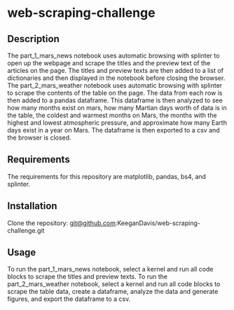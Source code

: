 # web-scraping-challenge
## Description
The part_1_mars_news notebook uses automatic browsing with splinter to open up the webpage and scrape the titles and the preview text of the articles on the page. The titles and preview texts are then added to a list of dictionaries and then displayed in the notebook before closing the browser. The part_2_mars_weather notebook uses automatic browsing with splinter to scrape the contents of the table on the page. The data from each row is then added to a pandas dataframe. This dataframe is then analyzed to see how many months exist on mars, how many Martian days worth of data is in the table, the coldest and warmest months on Mars, the months with the highest and lowest atmospheric pressure, and approximate how many Earth days exist in a year on Mars. The dataframe is then exported to a csv and the browser is closed.
## Requirements 
The requirements for this repository are matplotlib, pandas, bs4, and splinter.
## Installation
Clone the repository: git@github.com:KeeganDavis/web-scraping-challenge.git
## Usage
To run the part_1_mars_news notebook, select a kernel and run all code blocks to scrape the titles and preview texts. To run the part_2_mars_weather notebook, select a kernel and run all code blocks to scrape the table data, create a dataframe, analyze the data and generate figures, and export the dataframe to a csv.